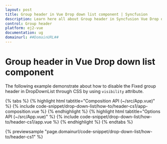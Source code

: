 ```yaml
---
layout: post
title: Group header in Vue Drop down list component | Syncfusion
description: Learn here all about Group header in Syncfusion Vue Drop down list component of Syncfusion Essential JS 2 and more.
control: Group header 
platform: ej2-vue
documentation: ug
domainurl: ##DomainURL##
---
```


# Group header in Vue Drop down list component

The following example demonstrate about how to disable the Fixed group header in DropDownList through CSS by using `visibility` attribute.

{% tabs %}
{% highlight html tabtitle="Composition API (~/src/App.vue)" %}
{% include code-snippet/drop-down-list/how-to/header-cs1/app-composition.vue %}
{% endhighlight %}
{% highlight html tabtitle="Options API (~/src/App.vue)" %}
{% include code-snippet/drop-down-list/how-to/header-cs1/app.vue %}
{% endhighlight %}
{% endtabs %}
        
{% previewsample "page.domainurl/code-snippet/drop-down-list/how-to/header-cs1" %}
